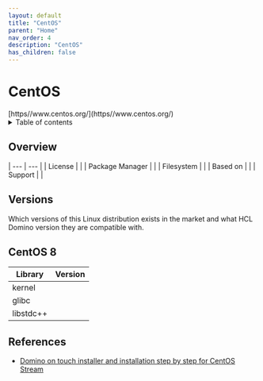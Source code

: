 ```yaml
---
layout: default
title: "CentOS"
parent: "Home"
nav_order: 4
description: "CentOS"
has_children: false
---
```

<h1>CentOS</h1>
[https//www.centos.org/](https//www.centos.org/)

<details close markdown="block">
  <summary>
    Table of contents
  </summary>
  {: .text-delta }
1. TOC
{:toc}
</details>

## Overview

| --- | --- |
| License         |    |
| Package Manager |    |
| Filesystem      |    |
| Based on        |    |
| Support         |    |

## Versions
Which versions of this Linux distribution exists in the market and what HCL Domino version they are compatible with.

## CentOS 8
Library | Version
---|---
kernel | 
glibc  |
libstdc++ |


## References
* [Domino on touch installer and installation step by step for CentOS Stream](https://nashcom.github.io/domino-startscript/install_domino/)